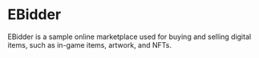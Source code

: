 # EBidder

EBidder is a sample online marketplace used for buying and selling digital items, such as in-game items, artwork, and NFTs.
